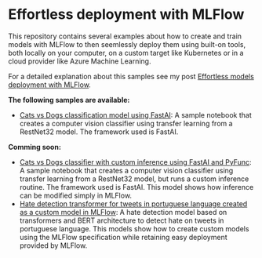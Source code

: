 # Effortless deployment with MLFlow

This repository contains several examples about how to create and train models with MLFlow to then seemlessly deploy them using built-on tools, both locally on your computer, on a custom target like Kubernetes or in a cloud provider like Azure Machine Learning.

For a detailed explanation about this samples see my post [Effortless models deployment with MLFlow](santiagof.medium.com).

**The following samples are available:**
- [Cats vs Dogs classification model using FastAI](fastai-dogs-and-cats.ipynb): A sample notebook that creates a computer vision classifier using transfer learning from a RestNet32 model. The framework used is FastAI.

**Comming soon:**
- [Cats vs Dogs classifier with custom inference using FastAI and PyFunc](fastai-dogs-and-cats-pyfunc.ipynb): A sample notebook that creates a computer vision classifier using transfer learning from a RestNet32 model, but runs a custom inference routine. The framework used is FastAI. This model shows how inference can be modified simply in MLFlow.
- [Hate detection transformer for tweets in portuguese language created as a custom model in MLFlow](hate-pt-speech-mlflow.ipynb): A hate detection model based on transformers and BERT architecture to detect hate on tweets in portuguese language. This models show how to create custom models using the MLFlow specification while retaining easy deployment provided by MLFlow.